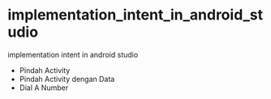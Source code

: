 # implementation_intent_in_android_studio
implementation intent in android studio

- Pindah Activity
- Pindah Activity dengan Data
- Dial A Number
